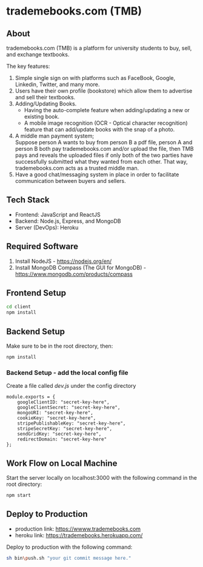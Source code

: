 # trademebooks.com (TMB)

## About
trademebooks.com (TMB) is a platform for university students to buy, sell, and exchange textbooks.

The key features:
1. Simple single sign on with platforms such as FaceBook, Google, Linkedin, Twitter, and many more.
2. Users have their own profile (bookstore) which allow them to advertise and sell their textbooks.
3. Adding/Updating Books.
    - Having the auto-complete feature when adding/updating a new or existing book.
    - A mobile image recognition (OCR - Optical character recognition) feature that can add/update books with the snap of a photo.
4. A middle man payment system;  
    Suppose person A wants to buy from person B a pdf file, person A and person B both pay trademebooks.com and/or upload the file, then TMB pays and reveals the uploaded files if only both of the two parties have successfully submitted what they wanted from each other. That way, trademebooks.com acts as a trusted middle man.
5. Have a good chat/messaging system in place in order to facilitate communication between buyers and sellers.  
 
## Tech Stack
- Frontend: JavaScript and ReactJS
- Backend: Node.js, Express, and MongoDB
- Server (DevOps): Heroku

## Required Software
1. Install NodeJS - https://nodejs.org/en/
2. Install MongoDB Compass (The GUI for MongoDB) - https://www.mongodb.com/products/compass

## Frontend Setup
```bash
cd client
npm install
```

## Backend Setup
Make sure to be in the root directory, then:
```bash
npm install
```

### Backend Setup - add the local config file
Create a file called *dev.js* under the config directory
```
module.exports = {
    googleClientID: "secret-key-here",
    googleClientSecret: "secret-key-here",
    mongoURI: "secret-key-here",
    cookieKey: "secret-key-here",
    stripePublishableKey: "secret-key-here",
    stripeSecretKey: "secret-key-here",
    sendGridKey: "secret-key-here",
    redirectDomain: "secret-key-here"
};
```

## Work Flow on Local Machine
Start the server locally on localhost:3000 with the following command in the root directory:
```bash
npm start
```

## Deploy to Production
- production link: https://wwww.trademebooks.com
- heroku link: https://trademebooks.herokuapp.com/

Deploy to production with the following command:
```bash
sh bin\push.sh "your git commit message here."
```
